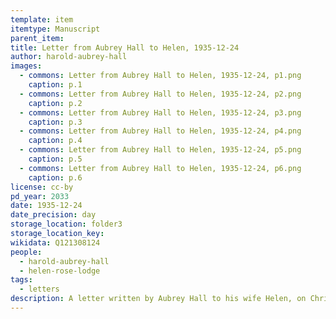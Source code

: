 ```yaml
---
template: item
itemtype: Manuscript
parent_item: 
title: Letter from Aubrey Hall to Helen, 1935-12-24
author: harold-aubrey-hall
images:
  - commons: Letter from Aubrey Hall to Helen, 1935-12-24, p1.png
    caption: p.1
  - commons: Letter from Aubrey Hall to Helen, 1935-12-24, p2.png
    caption: p.2
  - commons: Letter from Aubrey Hall to Helen, 1935-12-24, p3.png
    caption: p.3
  - commons: Letter from Aubrey Hall to Helen, 1935-12-24, p4.png
    caption: p.4
  - commons: Letter from Aubrey Hall to Helen, 1935-12-24, p5.png
    caption: p.5
  - commons: Letter from Aubrey Hall to Helen, 1935-12-24, p6.png
    caption: p.6
license: cc-by
pd_year: 2033
date: 1935-12-24
date_precision: day
storage_location: folder3
storage_location_key: 
wikidata: Q121308124
people:
  - harold-aubrey-hall
  - helen-rose-lodge
tags:
  - letters
description: A letter written by Aubrey Hall to his wife Helen, on Christmas Eve 1935. 
---
```

